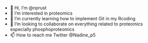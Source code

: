- 👋 Hi, I’m @nprust
- 👀 I’m interested in proteomics
- 🌱 I’m currently learning how to implement Git in my Rcoding
- 💞️ I’m looking to collaborate on everything related to proteomics especially phosphoproteomics
- 📫 How to reach me Twitter @Nadine_p5

<!---
nprust/nprust is a ✨ special ✨ repository because its `README.md` (this file) appears on your GitHub profile.
You can click the Preview link to take a look at your changes.
--->
